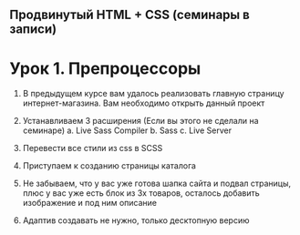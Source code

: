 ## Продвинутый HTML + CSS (семинары в записи) <br/>
# Урок 1. Препроцессоры <br/>
1. В предыдущем курсе вам удалось реализовать главную страницу интернет-магазина. Вам необходимо открыть данный проект

2. Устанавливаем 3 расширения (Если вы этого не сделали на семинаре) a. Live Sass Compiler b. Sass c. Live Server

3. Перевести все стили из css в SCSS

4. Приступаем к созданию страницы каталога

5. Не забываем, что у вас уже готова шапка сайта и подвал страницы, плюс у вас уже есть блок из 3х товаров, осталось добавить изображение и под ним описание

6. Адаптив создавать не нужно, только десктопную версию
